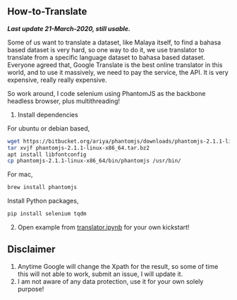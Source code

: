 ## How-to-Translate

**_Last update 21-March-2020, still usable._**

Some of us want to translate a dataset, like Malaya itself, to find a bahasa based dataset is very hard, so one way to do it, we use translator to translate from a specific language dataset to bahasa based dataset. Everyone agreed that, Google Translate is the best online translator in this world, and to use it massively, we need to pay the service, the API. It is very expensive, really really expensive.

So work around, I code selenium using PhantomJS as the backbone headless browser, plus multithreading!

1. Install dependencies

For ubuntu or debian based,
```bash
wget https://bitbucket.org/ariya/phantomjs/downloads/phantomjs-2.1.1-linux-x86_64.tar.bz2
tar xvjf phantomjs-2.1.1-linux-x86_64.tar.bz2
apt install libfontconfig
cp phantomjs-2.1.1-linux-x86_64/bin/phantomjs /usr/bin/
```

For mac,
```bash
brew install phantomjs
```

Install Python packages,
```bash
pip install selenium tqdm
```

2. Open example from [translator.ipynb](translator.ipynb) for your own kickstart!

## Disclaimer

1. Anytime Google will change the Xpath for the result, so some of time this will not able to work, submit an issue, I will update it.
2. I am not aware of any data protection, use it for your own solely purpose!
